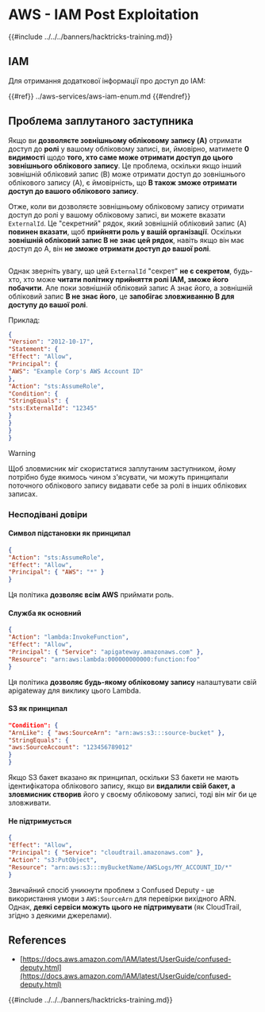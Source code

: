 # AWS - IAM Post Exploitation

{{#include ../../../banners/hacktricks-training.md}}

## IAM

Для отримання додаткової інформації про доступ до IAM:

{{#ref}}
../aws-services/aws-iam-enum.md
{{#endref}}

## Проблема заплутаного заступника

Якщо ви **дозволяєте зовнішньому обліковому запису (A)** отримати доступ до **ролі** у вашому обліковому записі, ви, ймовірно, матимете **0 видимості** щодо **того, хто саме може отримати доступ до цього зовнішнього облікового запису**. Це проблема, оскільки якщо інший зовнішній обліковий запис (B) може отримати доступ до зовнішнього облікового запису (A), є ймовірність, що **B також зможе отримати доступ до вашого облікового запису**.

Отже, коли ви дозволяєте зовнішньому обліковому запису отримати доступ до ролі у вашому обліковому записі, ви можете вказати `ExternalId`. Це "секретний" рядок, який зовнішній обліковий запис (A) **повинен вказати**, щоб **прийняти роль у вашій організації**. Оскільки **зовнішній обліковий запис B не знає цей рядок**, навіть якщо він має доступ до A, він **не зможе отримати доступ до вашої ролі**.

<figure><img src="../../../images/image (95).png" alt=""><figcaption></figcaption></figure>

Однак зверніть увагу, що цей `ExternalId` "секрет" **не є секретом**, будь-хто, хто може **читати політику прийняття ролі IAM, зможе його побачити**. Але поки зовнішній обліковий запис A знає його, а зовнішній обліковий запис **B не знає його**, це **запобігає зловживанню B для доступу до вашої ролі**.

Приклад:
```json
{
"Version": "2012-10-17",
"Statement": {
"Effect": "Allow",
"Principal": {
"AWS": "Example Corp's AWS Account ID"
},
"Action": "sts:AssumeRole",
"Condition": {
"StringEquals": {
"sts:ExternalId": "12345"
}
}
}
}
```
> [!WARNING]
> Щоб зловмисник міг скористатися заплутаним заступником, йому потрібно буде якимось чином з'ясувати, чи можуть принципали поточного облікового запису видавати себе за ролі в інших облікових записах.

### Несподівані довіри

#### Символ підстановки як принципал
```json
{
"Action": "sts:AssumeRole",
"Effect": "Allow",
"Principal": { "AWS": "*" }
}
```
Ця політика **дозволяє всім AWS** приймати роль.

#### Служба як основний
```json
{
"Action": "lambda:InvokeFunction",
"Effect": "Allow",
"Principal": { "Service": "apigateway.amazonaws.com" },
"Resource": "arn:aws:lambda:000000000000:function:foo"
}
```
Ця політика **дозволяє будь-якому обліковому запису** налаштувати свій apigateway для виклику цього Lambda.

#### S3 як принципал
```json
"Condition": {
"ArnLike": { "aws:SourceArn": "arn:aws:s3:::source-bucket" },
"StringEquals": {
"aws:SourceAccount": "123456789012"
}
}
```
Якщо S3 бакет вказано як принципал, оскільки S3 бакети не мають ідентифікатора облікового запису, якщо ви **видалили свій бакет, а зловмисник створив** його у своєму обліковому записі, тоді він міг би це зловживати.

#### Не підтримується
```json
{
"Effect": "Allow",
"Principal": { "Service": "cloudtrail.amazonaws.com" },
"Action": "s3:PutObject",
"Resource": "arn:aws:s3:::myBucketName/AWSLogs/MY_ACCOUNT_ID/*"
}
```
Звичайний спосіб уникнути проблем з Confused Deputy - це використання умови з `AWS:SourceArn` для перевірки вихідного ARN. Однак, **деякі сервіси можуть цього не підтримувати** (як CloudTrail, згідно з деякими джерелами).

## References

- [https://docs.aws.amazon.com/IAM/latest/UserGuide/confused-deputy.html](https://docs.aws.amazon.com/IAM/latest/UserGuide/confused-deputy.html)

{{#include ../../../banners/hacktricks-training.md}}
